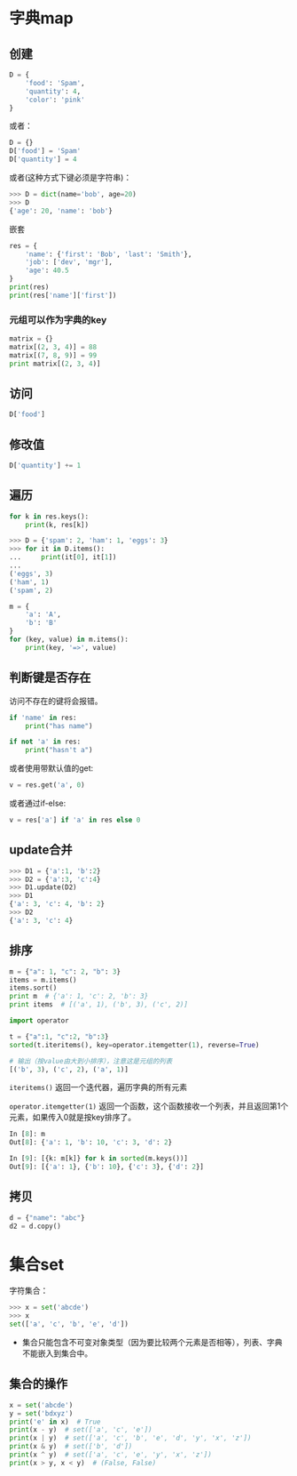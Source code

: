 # 字典map

## 创建

```python
D = {
    'food': 'Spam',
    'quantity': 4,
    'color': 'pink'
}
```

或者：

```python
D = {}
D['food'] = 'Spam'
D['quantity'] = 4
```

或者(这种方式下键必须是字符串)：

```python
>>> D = dict(name='bob', age=20)
>>> D
{'age': 20, 'name': 'bob'}
```

嵌套

```python
res = {
    'name': {'first': 'Bob', 'last': 'Smith'},
    'job': ['dev', 'mgr'],
    'age': 40.5
}
print(res)
print(res['name']['first'])
```

### 元组可以作为字典的key

```python
matrix = {}
matrix[(2, 3, 4)] = 88
matrix[(7, 8, 9)] = 99
print matrix[(2, 3, 4)]
```



## 访问

```python
D['food']
```

## 修改值

```python
D['quantity'] += 1
```

## 遍历

```python
for k in res.keys():
	print(k, res[k])
```

```python
>>> D = {'spam': 2, 'ham': 1, 'eggs': 3}
>>> for it in D.items():
...     print(it[0], it[1])
...
('eggs', 3)
('ham', 1)
('spam', 2)
```

```python
m = {
	'a': 'A',
	'b': 'B'
}
for (key, value) in m.items():
	print(key, '=>', value)
```

## 判断键是否存在

访问不存在的键将会报错。

```python
if 'name' in res:
	print("has name")

if not 'a' in res:
	print("hasn't a")
```

或者使用带默认值的get:

```python
v = res.get('a', 0)
```

或者通过if-else:

```python
v = res['a'] if 'a' in res else 0
```

## update合并

```python
>>> D1 = {'a':1, 'b':2}
>>> D2 = {'a':3, 'c':4}
>>> D1.update(D2)
>>> D1
{'a': 3, 'c': 4, 'b': 2}
>>> D2
{'a': 3, 'c': 4}
```

## 排序

```python
m = {"a": 1, "c": 2, "b": 3}
items = m.items()
items.sort()
print m  # {'a': 1, 'c': 2, 'b': 3}
print items  # [('a', 1), ('b', 3), ('c', 2)]
```

```python
import operator

t = {"a":1, "c":2, "b":3}
sorted(t.iteritems(), key=operator.itemgetter(1), reverse=True)

# 输出（按value由大到小排序），注意这是元组的列表
[('b', 3), ('c', 2), ('a', 1)]
```

`iteritems()` 返回一个迭代器，遍历字典的所有元素

`operator.itemgetter(1)` 返回一个函数，这个函数接收一个列表，并且返回第1个元素，如果传入0就是按key排序了。

```python
In [8]: m
Out[8]: {'a': 1, 'b': 10, 'c': 3, 'd': 2}

In [9]: [{k: m[k]} for k in sorted(m.keys())]
Out[9]: [{'a': 1}, {'b': 10}, {'c': 3}, {'d': 2}]
```



## 拷贝

```python
d = {"name": "abc"}
d2 = d.copy()
```





# 集合set

字符集合：

```python
>>> x = set('abcde')
>>> x
set(['a', 'c', 'b', 'e', 'd'])
```

- 集合只能包含不可变对象类型（因为要比较两个元素是否相等），列表、字典不能嵌入到集合中。

## 集合的操作

```python
x = set('abcde')
y = set('bdxyz')
print('e' in x)  # True
print(x - y)  # set(['a', 'c', 'e'])
print(x | y)  # set(['a', 'c', 'b', 'e', 'd', 'y', 'x', 'z'])
print(x & y)  # set(['b', 'd'])
print(x ^ y)  # set(['a', 'c', 'e', 'y', 'x', 'z'])
print(x > y, x < y)  # (False, False)
```

